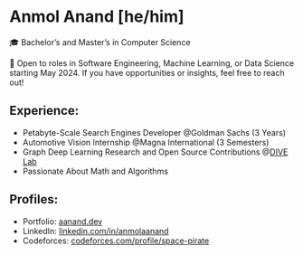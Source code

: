 <!--
**anmol-anand/anmol-anand** is a ✨ _special_ ✨ repository because its `README.md` (this file) appears on your GitHub profile.

Here are some ideas to get you started:

- 🔭 I’m currently working on ...
- 🌱 I’m currently learning ...
- 👯 I’m looking to collaborate on ...
- 🤔 I’m looking for help with ...
- 💬 Ask me about ...
- 📫 How to reach me: ...
- 😄 Pronouns: ...
- ⚡ Fun fact: ...
-->

# Anmol Anand [he/him]

🎓 Bachelor’s and Master’s in Computer Science

🚀 Open to roles in Software Engineering, Machine Learning, or Data Science starting May 2024. If you have opportunities or insights, feel free to reach out!

## Experience:

- Petabyte-Scale Search Engines Developer @Goldman Sachs (3 Years)
- Automotive Vision Internship @Magna International (3 Semesters)
- Graph Deep Learning Research and Open Source Contributions @[DIVE Lab](https://github.com/divelab/DIG)
- Passionate About Math and Algorithms

## Profiles:

- Portfolio: [aanand.dev](https://aanand.dev/)
- LinkedIn: [linkedin.com/in/anmolaanand](https://www.linkedin.com/in/anmolaanand/)
- Codeforces: [codeforces.com/profile/space-pirate](https://codeforces.com/profile/space-pirate)
